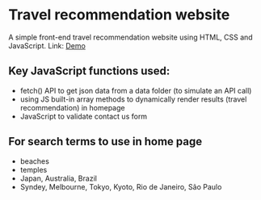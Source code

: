 # Travel recommendation website
A simple front-end travel recommendation website using HTML, CSS and JavaScript. 
Link: [Demo](https://zacklim33.github.io/travelNomad/)


## Key JavaScript functions used:  
* fetch() API to get json data from a data folder (to simulate an API call)
* using JS built-in array methods to dynamically render results (travel recommendation) in homepage
* JavaScript to validate contact us form

## For search terms to use in home page
* beaches
* temples
* Japan, Australia, Brazil
* Syndey, Melbourne, Tokyo, Kyoto, Rio de Janeiro, São Paulo
